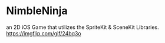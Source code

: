 # NimbleNinja
an 2D iOS Game that utilizes the SpriteKit &amp; SceneKit Libraries.
https://imgflip.com/gif/24bq3o
